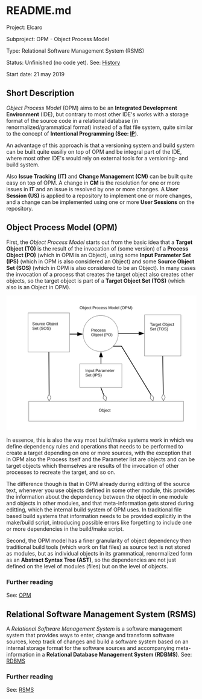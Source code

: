 # README.md

Project: Elcaro

Subproject: OPM - Object Process Model

Type: Relational Software Management System (RSMS)

Status: Unfinished (no code yet). See: [History]

[History]: https://github.com/Elcaro-Software/opm/blob/master/HISTORY.md

Start date: 21 may 2019

## Short Description

*Object Process Model* (OPM) aims to be an **Integrated Development Environment** (IDE), but contrary to most other IDE's works with a storage format of the source code in a relational database (in renormalized/grammatical format) instead of a flat file system, quite similar to the concept of **Intentional Programming (See: [IP]**).

[IP]: https://en.wikipedia.org/wiki/Intentional_programming "Intentional Programming"

An advantage of this approach is that a versioning system and build system can be built quite easiliy on top of OPM and be integral part of the IDE, where most other IDE's would rely on external tools for a versioning- and build system.

Also **Issue Tracking (IT)** and **Change Management (CM)** can be built quite easy on top of OPM. A change in **CM** is the resolution for one or more issues in **IT** and an issue is resolved by one or more changes. A **User Session (US)** is applied to a repository to implement one or more changes, and a change can be implemented using one or more **User Sessions** on the repository.

## Object Process Model (OPM)

First, the *Object Process Model* starts out from the basic idea that a **Target Object (TO)** is the result of the invocation of (some version) of a **Process Object (PO)** (which in OPM is an Object), using some **Input Parameter Set (IPS)** (which in OPM is also considered an Object) and some **Source Object Set (SOS)** (which in OPM is also considered to be an Object). In many cases the invocation of a process that creates the target object also creates other objects, so the target object is part of a **Target Object Set (TOS)** (which also is an Object in OPM).

![OPMPDF](img/opm.svg)

In essence, this is also the way most build/make systems work in which we define dependency rules and operations that needs to be performed to create a target depending on one or more sources, with the exception that in OPM also the Process itself and the Parameter list are objects and can be target objects which themselves are results of the invocation of other processes to recreate the target, and so on.

The difference though is that in OPM already during editting of the source text, whenever you use objects defined in some other module, this provides the information about the dependency between the object in one module and objects in other modules, and that meta-information gets stored during editting, which the internal build system of OPM uses. In traditional file based build systems that information needs to be provided explicitly in the make/build script, introducing possible errors like forgetting to include one or more dependencies in the build/make script.

Second, the OPM model has a finer granularity of object dependency then traditional build tools (which work on flat files) as source text is not stored as modules, but as individual objects in its grammatical, renormalized form as an **Abstract Syntax Tree (AST)**, so the dependencies are not just defined on the level of modules (files) but on the level of objects.

### Further reading

See: [OPM]

[OPM]: https://github.com/Elcaro-Software/opm/blob/master/opm.md "OPM"

## Relational Software Management System (RSMS)

A *Relational Software Management System* is a software management system that provides ways to enter, change and transform software sources, keep track of changes and build a software system based on an internal storage format for the software sources and accompanying meta-information in a **Relational Database Management System (RDBMS)**. See: [RDBMS]

[RDBMS]: https://en.wikipedia.org/wiki/Relational_database "Relationa Database"

###  Further reading

See: [RSMS]

[RSMS]: https://github.com/Elcaro-Software/opm/blob/master/rsms.md "RSMS"

